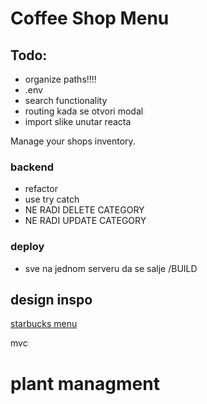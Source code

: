 # Coffee Shop Menu

## Todo:

- organize paths!!!!
- .env
- search functionality
- routing kada se otvori modal
- import slike unutar reacta

Manage your shops inventory.

### backend

- refactor
- use try catch
- NE RADI DELETE CATEGORY
- NE RADI UPDATE CATEGORY

### deploy
- sve na jednom serveru da se salje /BUILD

## design inspo

[starbucks menu](https://www.starbucks.com/menu)

mvc

# plant managment
